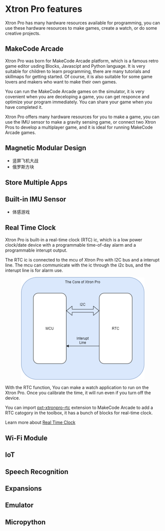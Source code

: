 # Xtron Pro features

Xtron Pro has many hardware resources available for programming, you can use these hardware resources to make games, create a watch, or do some creative projects.

## MakeCode Arcade

Xtron Pro was born for MakeCode Arcade platform, which is a famous retro game editor usding Blocks, Javascipt and Python language. It is very suitable for children to learn programming, there are many tutorials and skillmaps for getting started. Of course, it is also suitable for some game lovers and makers who want to make their own games.

You can run the MakeCode Arcade games on the simulator, it is very covenient when you are deceloping a game, you can get responce and optimize your program immediately. You can share your game when you have completed it.

Xtron Pro offers many hardware resources for you to make a game, you can use the IMU sensor to make a gravity sensing game, or connect two Xtron Pros to develop a multiplayer game, and it is ideal for running MakeCode Arcade games.

## Magnetic Modular Design

* 竖屏飞机大战
* 俄罗斯方块

## Store Multiple Apps

## Built-in IMU Sensor

* 体感游戏

## Real Time Clock

Xtron Pro is built-in a real-time clock (RTC) ic, which is a low power clock/date device with a programmable time-of-day alarm and a programmable interupt output.

The RTC ic is connected to the mcu of Xtron Pro with I2C bus and a interupt line. The mcu can communicate with the ic through the i2c bus, and the interupt line is for alarm use.

<p align="center">
<img src="_static/xtron-pro-rtc.png" alt="" width="400"/>
</p>

With the RTC function, You can make a watch application to run on the Xtron Pro. Once you calibrate the time, it will run even if you turn off the device.

You can import [pxt-xtronpro-rtc](pxt-extensions.md) extension to MakeCode Arcade to add a RTC catogory in the toolbox, it has a bunch of blocks for real-time clock.

Learn more about [Real Time Clock](real-time-clock.md)

## Wi-Fi Module

## IoT

## Speech Recognition

## Expansions

## Emulator

## Micropython